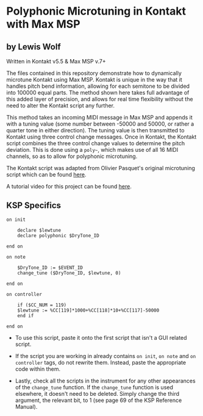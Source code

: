 # Polyphonic Microtuning in Kontakt with Max MSP

## by Lewis Wolf

Written in Kontakt v5.5 & Max MSP v.7+  

The files contained in this repository demonstrate how to dynamically microtune Kontakt using Max MSP. Kontakt is unique in the way that it handles pitch bend information, allowing for each semitone to be divided into 100000 equal parts. The method shown here takes full advantage of this added layer of precision, and allows for real time flexibility without the need to alter the Kontakt script any further.

This method takes an incoming MIDI message in Max MSP and appends it with a tuning value (some number between -50000 and 50000, or rather a quarter tone in either direction). The tuning value is then transmitted to Kontakt using three control change messages. Once in Kontakt, the Kontakt script combines the three control change values to determine the pitch deviation. This is done using a `poly~`, which makes use of all 16 MIDI channels, so as to allow for polyphonic microtuning.

The Kontakt script was adapted from Olivier Pasquet's original microtuning script which can be found [here](https://www.opasquet.fr/microtuna/).

A tutorial video for this project can be found [here](https://youtu.be/bQRwxHz54rs).

## KSP Specifics

```
on init

	declare $lewtune
	declare polyphonic $DryTone_ID

end on

on note

	$DryTone_ID := $EVENT_ID
	change_tune ($DryTone_ID, $lewtune, 0)

end on

on controller

	if ($CC_NUM = 119)
	$lewtune := %CC[119]*1000+%CC[118]*10+%CC[117]-50000
	end if

end on
```

-   To use this script, paste it onto the first script that isn't a GUI related script.

-   If the script you are working in already contains `on init`, `on note` and `on controller` tags, do not rewrite them. Instead, paste the appropriate code within them.

-   Lastly, check all the scripts in the instrument for any other appearances of the `change_tune` function. If the `change_tune` function is used elsewhere, it doesn't need to be deleted. Simply change the third argument, the relevant bit, to 1 (see page 69 of the KSP Reference Manual).
